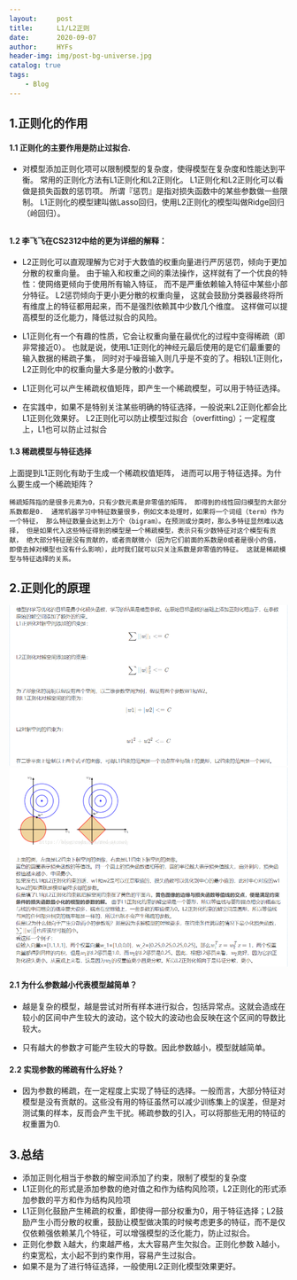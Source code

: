 ```yaml
---
layout:     post
title:      L1/L2正则 
date:       2020-09-07
author:     HYFs
header-img: img/post-bg-universe.jpg
catalog: true
tags:
    - Blog
---
```



## 1.正则化的作用
#### 1.1 正则化的主要作用是防止过拟合.
- 对模型添加正则化项可以限制模型的复杂度，使得模型在复杂度和性能达到平衡。
常用的正则化方法有L1正则化和L2正则化。
L1正则化和L2正则化可以看做是损失函数的惩罚项。
所谓『惩罚』是指对损失函数中的某些参数做一些限制。
 L1正则化的模型建叫做Lasso回归，使用L2正则化的模型叫做Ridge回归（岭回归）。
 
##
#### 1.2 李飞飞在CS2312中给的更为详细的解释：

- L2正则化可以直观理解为它对于大数值的权重向量进行严厉惩罚，倾向于更加分散的权重向量。
  由于输入和权重之间的乘法操作，这样就有了一个优良的特性：使网络更倾向于使用所有输入特征，
  而不是严重依赖输入特征中某些小部分特征。 L2惩罚倾向于更小更分散的权重向量，
  这就会鼓励分类器最终将所有维度上的特征都用起来，而不是强烈依赖其中少数几个维度。
  这样做可以提高模型的泛化能力，降低过拟合的风险。
  
- L1正则化有一个有趣的性质，它会让权重向量在最优化的过程中变得稀疏（即非常接近0）。
  也就是说，使用L1正则化的神经元最后使用的是它们最重要的输入数据的稀疏子集，
  同时对于噪音输入则几乎是不变的了。相较L1正则化，L2正则化中的权重向量大多是分散的小数字。
  
- L1正则化可以产生稀疏权值矩阵，即产生一个稀疏模型，可以用于特征选择。
  
- 在实践中，如果不是特别关注某些明确的特征选择，一般说来L2正则化都会比L1正则化效果好。
  L2正则化可以防止模型过拟合（overfitting）；一定程度上，L1也可以防止过拟合
  
#### 1.3 稀疏模型与特征选择
上面提到L1正则化有助于生成一个稀疏权值矩阵，
进而可以用于特征选择。为什么要生成一个稀疏矩阵？

`稀疏矩阵指的是很多元素为0，只有少数元素是非零值的矩阵，
即得到的线性回归模型的大部分系数都是0. 
通常机器学习中特征数量很多，例如文本处理时，如果将一个词组（term）作为一个特征，
那么特征数量会达到上万个（bigram）。在预测或分类时，那么多特征显然难以选择，
但是如果代入这些特征得到的模型是一个稀疏模型，表示只有少数特征对这个模型有贡献，
绝大部分特征是没有贡献的，或者贡献微小（因为它们前面的系数是0或者是很小的值，
即使去掉对模型也没有什么影响），此时我们就可以只关注系数是非零值的特征。
这就是稀疏模型与特征选择的关系。`

## 2.正则化的原理
![avatar](https://raw.githubusercontent.com/LoveNingBo/LoveNingBo.github.io/master/pictures/L1L2/L1L2_1.png)
![avatar](https://raw.githubusercontent.com/LoveNingBo/LoveNingBo.github.io/master/pictures/L1L2/L1L2_2.png)

#### 2.1  为什么参数越小代表模型越简单？

- 越是复杂的模型，越是尝试对所有样本进行拟合，包括异常点。这就会造成在较小的区间中产生较大的波动，这个较大的波动也会反映在这个区间的导数比较大。

- 只有越大的参数才可能产生较大的导数。因此参数越小，模型就越简单。

#### 2.2  实现参数的稀疏有什么好处？

- 因为参数的稀疏，在一定程度上实现了特征的选择。一般而言，大部分特征对模型是没有贡献的。这些没有用的特征虽然可以减少训练集上的误差，但是对测试集的样本，反而会产生干扰。稀疏参数的引入，可以将那些无用的特征的权重置为0.

## 3.总结
- 添加正则化相当于参数的解空间添加了约束，限制了模型的复杂度
- L1正则化的形式是添加参数的绝对值之和作为结构风险项，L2正则化的形式添加参数的平方和作为结构风险项
- L1正则化鼓励产生稀疏的权重，即使得一部分权重为0，用于特征选择；L2鼓励产生小而分散的权重，鼓励让模型做决策的时候考虑更多的特征，而不是仅仅依赖强依赖某几个特征，可以增强模型的泛化能力，防止过拟合。
- 正则化参数 λ越大，约束越严格，太大容易产生欠拟合。正则化参数 λ越小，约束宽松，太小起不到约束作用，容易产生过拟合。
- 如果不是为了进行特征选择，一般使用L2正则化模型效果更好。